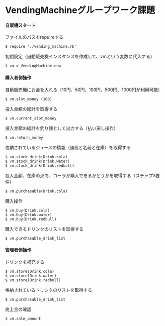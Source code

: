 # VendingMachineグループワーク課題

#### 自販機スタート
ファイルのパスをrepuireする
```
$ require './vending_machine.rb'
```
初期設定（自動販売機インスタンスを作成して、vmという変数に代入する）
```
$ vm = VendingMachine.new
```

#### 購入者側操作
自動販売機にお金を入れる（10円、50円、100円、500円、1000円が利用可能）
```
$ vm.slot_money (100)
```
投入金額の総計を取得する
```
$ vm.current_slot_money
```
投入金額の総計を釣り銭として出力する（払い戻し操作）
```
$ vm.return_money
```
格納されているジュースの情報（値段と名前と在庫）を取得する
```
$ vm.stock_drink(Drink.cola)
$ vm.stock_drink(Drink.water)
$ vm.stock_drink(Drink.redbull)
```
投入金額、在庫の点で、コーラが購入できるかどうかを取得する（ステップ3要件）
```
$ vm.purchasable(Drink.cola)
```
購入操作
```
$ vm.buy(Drink.cola)
$ vm.buy(Drink.water)
$ vm.buy(Drink.redbull)
```
購入できるドリンクのリストを取得する
```
$ vm.purchasable_drink_list
```


#### 管理者側操作
ドリンクを補充する
```
$ vm.store(Drink.cola)
$ vm.store(Drink.water)
$ vm.store(Drink.redbull)
```
格納されているドリンクのリストを取得する
```
$ vm.purchasable_drink_list
```
売上金の確認
```
$ vm.sale_amount
```